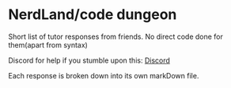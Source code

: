 # NerdLand/code dungeon
Short list of tutor responses from friends. No direct code done for them(apart from syntax)

Discord for help if you stumble upon this: [Discord](https://discord.gg/5ujjJN9VVK)

Each response is broken down into its own markDown file.
